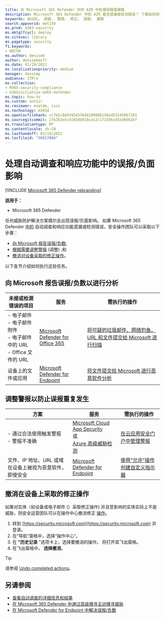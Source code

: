 ```yaml
---
title: 在 Microsoft 365 Defender 中的 AIR 中处理误报或漏报
description: Microsoft 365 Defender 中的 AIR 是否遗漏或检测错误？ 了解如何将误报或漏报提交给 Microsoft 进行分析。
keywords: 自动化， 调查， 警报， 修正， 误报， 漏报
search.appverid: met150
ms.prod: m365-security
ms.mktglfcycl: deploy
ms.sitesec: library
ms.pagetype: security
f1.keywords:
- NOCSH
ms.author: deniseb
author: denisebmsft
ms.date: 01/29/2021
ms.localizationpriority: medium
manager: dansimp
audience: ITPro
ms.collection:
- M365-security-compliance
- m365initiative-m365-defender
ms.topic: how-to
ms.custom: autoir
ms.reviewer: evaldm, isco
ms.technology: m365d
ms.openlocfilehash: ccfb2c8d9395d3f64b20980b156ed51545967101
ms.sourcegitcommit: 27b2b2e5c41934b918cac2c171556c45e36661bf
ms.translationtype: MT
ms.contentlocale: zh-CN
ms.lasthandoff: 03/19/2021
ms.locfileid: "50917066"
---
```

# <a name="handle-false-positivesnegatives-in-automated-investigation-and-response-capabilities"></a>处理自动调查和响应功能中的误报/负面影响

[!INCLUDE [Microsoft 365 Defender rebranding](../includes/microsoft-defender.md)]

**适用于：**
- Microsoft 365 Defender

任何威胁防护解决方案偶尔会出现误报/负面影响。 如果 Microsoft 365 Defender [中的](mtp-autoir.md) 自动调查和响应功能遗漏或检测错误，安全操作团队可以采取以下步骤：

- [向 Microsoft 报告误报/负数](#report-a-false-positivenegative-to-microsoft-for-analysis);
- [根据需要调整警报](#adjust-an-alert-to-prevent-false-positives-from-recurring) (调整) ;和 
- [撤消对设备采取的修正操作](#undo-a-remediation-action-that-was-taken-on-a-device)。 

以下各节介绍如何执行这些任务。

## <a name="report-a-false-positivenegative-to-microsoft-for-analysis"></a>向 Microsoft 报告误报/负数以进行分析

|未接或检测错误的项目 |服务  |需执行的操作  |
|---------|---------|---------|
|- 电子邮件 <br/>- 电子邮件附件 <br/>- 电子邮件中的 URL<br/>- Office 文件的 URL      |[Microsoft Defender for Office 365](../office-365-security/office-365-atp.md)        |[将可疑的垃圾邮件、网络钓鱼、URL 和文件提交给 Microsoft 进行扫描](../office-365-security/admin-submission.md)         |
|设备上的文件或应用    |[Microsoft Defender for Endpoint](/windows/security/threat-protection)         |[将文件提交给 Microsoft 进行恶意软件分析](https://www.microsoft.com/wdsi/filesubmission)         |

## <a name="adjust-an-alert-to-prevent-false-positives-from-recurring"></a>调整警报以防止误报重复发生

|方案 |服务 |需执行的操作 |
|--------|--------|--------|
|- 通过合法使用触发警报 <br/>- 警报不准确    |[Microsoft Cloud App Security](/cloud-app-security)<br/> 或 <br/>[Azure 高级威胁检测](/azure/security/fundamentals/threat-detection)         |[在云应用安全门户中管理警报](/cloud-app-security/managing-alerts)         |
|文件、IP 地址、URL 或域在设备上被视为恶意软件，即使安全|[Microsoft Defender for Endpoint](/windows/security/threat-protection) |[使用"允许"操作创建自定义指示器](/windows/security/threat-protection/microsoft-defender-atp/manage-indicators) |

## <a name="undo-a-remediation-action-that-was-taken-on-a-device"></a>撤消在设备上采取的修正操作

如果对实体（如设备或电子邮件 (）采取修正操作) 并且受影响的实体实际上不是威胁，则安全运营团队可以在操作中心撤消修正 [操作](mtp-action-center.md)。

1. 转到 [https://security.microsoft.com](https://security.microsoft.com) 并登录。 
2. 在“导航”窗格中，选择“操作中心”。 
3. 在 **"历史记录** "选项卡上，选择要撤消的操作。 将打开其飞出窗格。
4. 在飞出窗格中， **选择撤消**。

> [!TIP]
> 请参阅 [Undo completed actions](mtp-autoir-actions.md#undo-completed-actions)。

## <a name="see-also"></a>另请参阅

- [查看自动调查的详细信息和结果](mtp-autoir-results.md)
- [在 Microsoft 365 Defender 中通过高级搜寻主动搜寻威胁](advanced-hunting-overview.md)
- [在 Microsoft Defender for Endpoint 中解决误报/负数](/windows/security/threat-protection/microsoft-defender-atp/defender-endpoint-false-positives-negatives)